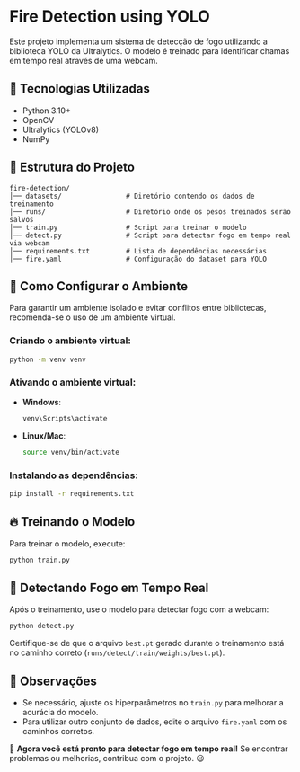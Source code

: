 # Fire Detection using YOLO

Este projeto implementa um sistema de detecção de fogo utilizando a biblioteca YOLO da Ultralytics. O modelo é treinado para identificar chamas em tempo real através de uma webcam.

## 🚀 Tecnologias Utilizadas

- Python 3.10+
- OpenCV
- Ultralytics (YOLOv8)
- NumPy

## 📂 Estrutura do Projeto
```
fire-detection/
│── datasets/                # Diretório contendo os dados de treinamento
│── runs/                    # Diretório onde os pesos treinados serão salvos
│── train.py                 # Script para treinar o modelo
│── detect.py                # Script para detectar fogo em tempo real via webcam
│── requirements.txt         # Lista de dependências necessárias
│── fire.yaml                # Configuração do dataset para YOLO
```

## 🎯 Como Configurar o Ambiente

Para garantir um ambiente isolado e evitar conflitos entre bibliotecas, recomenda-se o uso de um ambiente virtual.

### Criando o ambiente virtual:
```bash
python -m venv venv
```

### Ativando o ambiente virtual:
- **Windows**:
  ```bash
  venv\Scripts\activate
  ```
- **Linux/Mac**:
  ```bash
  source venv/bin/activate
  ```

### Instalando as dependências:
```bash
pip install -r requirements.txt
```

## 🔥 Treinando o Modelo
Para treinar o modelo, execute:
```bash
python train.py
```

## 🎥 Detectando Fogo em Tempo Real
Após o treinamento, use o modelo para detectar fogo com a webcam:
```bash
python detect.py
```

Certifique-se de que o arquivo `best.pt` gerado durante o treinamento está no caminho correto (`runs/detect/train/weights/best.pt`).

## 📌 Observações
- Se necessário, ajuste os hiperparâmetros no `train.py` para melhorar a acurácia do modelo.
- Para utilizar outro conjunto de dados, edite o arquivo `fire.yaml` com os caminhos corretos.

🚀 **Agora você está pronto para detectar fogo em tempo real!** Se encontrar problemas ou melhorias, contribua com o projeto. 😃


 
